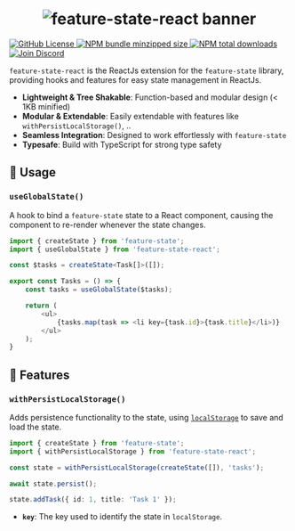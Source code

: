 <h1 align="center">
    <img src="https://raw.githubusercontent.com/inbeta-group/monorepo/develop/packages/feature-state-react/.github/banner.svg" alt="feature-state-react banner">
</h1>

<p align="left">
    <a href="https://github.com/inbeta-group/monorepo/blob/develop/LICENSE">
        <img src="https://img.shields.io/github/license/inbeta-group/monorepo.svg?label=license&style=flat&colorA=293140&colorB=F0E81A" alt="GitHub License"/>
    </a>
    <a href="https://www.npmjs.com/package/feature-state-react">
        <img src="https://img.shields.io/bundlephobia/minzip/feature-state-react.svg?label=minzipped%20size&style=flat&colorA=293140&colorB=F0E81A" alt="NPM bundle minzipped size"/>
    </a>
    <a href="https://www.npmjs.com/package/feature-state-react">
        <img src="https://img.shields.io/npm/dt/featuer-state-react.svg?label=downloads&style=flat&colorA=293140&colorB=F0E81A" alt="NPM total downloads"/>
    </a>
    <a href="https://dyn.art/s/discord/?source=inbeta-group-readme">
        <img src="https://img.shields.io/discord/795291052897992724.svg?label=&logo=discord&logoColor=ffffff&color=7389D8&labelColor=F0E81A" alt="Join Discord"/>
    </a>
</p>

`feature-state-react` is the ReactJs extension for the `feature-state` library, providing hooks and features for easy state management in ReactJs.

- **Lightweight & Tree Shakable**: Function-based and modular design (< 1KB minified)
- **Modular & Extendable**: Easily extendable with features like `withPersistLocalStorage()`, .. 
- **Seamless Integration**: Designed to work effortlessly with `feature-state`
- **Typesafe**: Build with TypeScript for strong type safety

## 📖 Usage

### `useGlobalState()`

A hook to bind a `feature-state` state to a React component, causing the component to re-render whenever the state changes.

```ts
import { createState } from 'feature-state';
import { useGlobalState } from 'feature-state-react';

const $tasks = createState<Task[]>([]);

export const Tasks = () => {
    const tasks = useGlobalState($tasks);

    return (
        <ul>
            {tasks.map(task => <li key={task.id}>{task.title}</li>)}
        </ul>
    );
}
```

## 📙 Features

### `withPersistLocalStorage()`

Adds persistence functionality to the state, using [`localStorage`](https://developer.mozilla.org/en-US/docs/Web/API/Window/localStorage?retiredLocale=de) to save and load the state.

```ts
import { createState } from 'feature-state';
import { withPersistLocalStorage } from 'feature-state-react';

const state = withPersistLocalStorage(createState([]), 'tasks');

await state.persist();

state.addTask({ id: 1, title: 'Task 1' });
```

- **`key`**: The key used to identify the state in `localStorage`.
